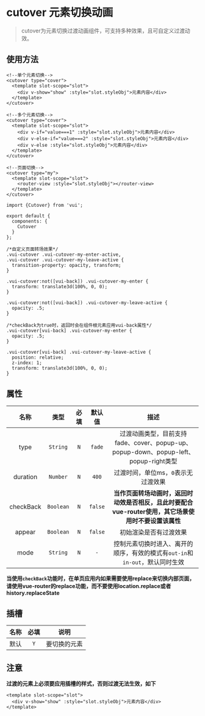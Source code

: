 # cutover 元素切换动画

> cutover为元素切换过渡动画组件，可支持多种效果，且可自定义过渡动效。

## 使用方法

```
<!--单个元素切换-->
<cutover type="cover">
  <template slot-scope="slot">
    <div v-show="show" :style="slot.styleObj">元素内容</div>
  </template>
</cutover>

<!--多个元素切换-->
<cutover type="cover">
  <template slot-scope="slot">
    <div v-if="value===1" :style="slot.styleObj">元素内容</div>
    <div v-else-if="value===2" :style="slot.styleObj">元素内容</div>
    <div v-else :style="slot.styleObj">元素内容</div>
  </template>
</cutover>

<!--页面切换-->
<cutover type="my">
  <template slot-scope="slot">
    <router-view :style="slot.styleObj"></router-view>
  </template>
</cutover>
```

```
import {Cutover} from 'vui';

export default {
  components: {
    Cutover
  }
};
```

```
/*自定义页面转场效果*/
.vui-cutover .vui-cutover-my-enter-active,
.vui-cutover .vui-cutover-my-leave-active {
  transition-property: opacity, transform;
}

.vui-cutover:not([vui-back]) .vui-cutover-my-enter {
  transform: translate3d(100%, 0, 0);
}

.vui-cutover:not([vui-back]) .vui-cutover-my-leave-active {
  opacity: .5;
}

/*checkBack为true时，返回时会在组件根元素应用vui-back属性*/
.vui-cutover[vui-back] .vui-cutover-my-enter {
  opacity: .5;
}

.vui-cutover[vui-back] .vui-cutover-my-leave-active {
  position: relative;
  z-index: 1;
  transform: translate3d(100%, 0, 0);
}
```

## 属性

名称|类型|必填|默认值|描述
:-:|:-:|:-:|:-:|:-:
type|`String`|`N`|`fade`|过渡动画类型，目前支持fade、cover、popup-up、popup-down、popup-left、popup-right类型
duration|`Number`|`N`|`400`|过渡时间，单位ms，`0`表示无过渡效果
checkBack|`Boolean`|`N`|`false`|**当作页面转场动画时，返回时动效是否相反，且此时要配合vue-router使用，其它场景使用时不要设置该属性**
appear|`Boolean`|`N`|`false`|初始渲染是否有过渡效果
mode|`String`|`N`|`-`|控制元素切换时进入、离开的顺序，有效的模式有`out-in`和`in-out`，默认同时生效

**当使用`checkBack`功能时，在单页应用内如果需要使用replace来切换内部页面，请使用vue-router的replace功能，而不要使用location.replace或者history.replaceState**

## 插槽

名称|必填|说明
:-:|:-:|:-:
默认|`Y`|要切换的元素

## 注意

**过渡的元素上必须要应用插槽的样式，否则过渡无法生效，如下**

```
<template slot-scope="slot">
  <div v-show="show" :style="slot.styleObj">元素内容</div>
</template>
```